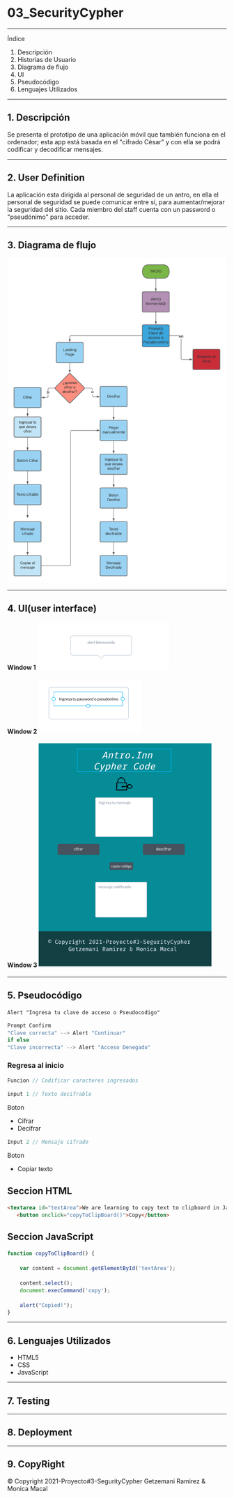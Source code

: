 # 03_SecurityCypher

---
Índice

 1. Descripción
 2. Historias de Usuario
 3. Diagrama de flujo
 4. UI
 5. Pseudocódigo
 6. Lenguajes Utilizados

---

## 1. Descripción

Se presenta el prototipo de  una aplicación móvil que también funciona en el ordenador; esta app está basada en el "cifrado César" y con ella se podrá codificar y decodificar mensajes.

---

## 2. User Definition

La aplicación esta dirigida al personal de seguridad de un antro,  en ella el personal de seguridad se  puede comunicar entre sí, para aumentar/mejorar la seguridad del sitio.
Cada miembro del staff cuenta con un password o "pseudónimo" para acceder.

---

## 3. Diagrama de flujo

![Diagrama de Flujo](./src/assets/diagrama.png)

---

## 4. UI(user interface)

#### Window 1 ![UI](./src/assets/alert.png)

#### Window 2 ![UI](./src/assets/Prompt1.png)

#### Window 3 ![UI](./src/assets/Boceto_UIapp.png)



---

## 5. Pseudocódigo

``` JS
Alert "Ingresa tu clave de acceso o Pseudocodigo"
```

``` js
Prompt Confirm
"Clave correcta" --> Alert "Continuar"
if else 
"Clave incorrecta" --> Alert "Acceso Denegado"
```

### Regresa al inicio

``` js
Funcion // Codificar caracteres ingresados
```

``` js
input 1 // Texto decifrable
```

Boton

+ Cifrar
+ Decifrar

```js
Input 2 // Mensaje cifrado
```

Boton

+ Copiar texto

## Seccion HTML

 ```html
 <textarea id="textArea">We are learning to copy text to clipboard in JavaScript.</textarea>
    <button onclick="copyToClipBoard()">Copy</button>
```

## Seccion JavaScript

``` js
function copyToClipBoard() {

    var content = document.getElementById('textArea');
    
    content.select();
    document.execCommand('copy');

    alert("Copied!");
}
```

---

## 6.  Lenguajes Utilizados

+ HTML5
+ CSS
+ JavaScript

---

## 7. Testing

---

## 8. Deployment

---

## 9.  CopyRight

© Copyright 2021-Proyecto#3-SegurityCypher  Getzemani Ramirez & Monica Macal
